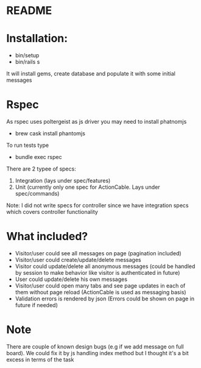 # README

# Installation:
- bin/setup
- bin/rails s

It will install gems, create database and populate it with some initial messages

# Rspec
As rspec uses poltergeist as js driver you may need to install phatnomjs
- brew cask install phantomjs
  
To run tests type
- bundle exec rspec

There are 2 typee of specs:
1) Integration (lays under spec/features)
2) Unit (currently only one spec for ActionCable. Lays under spec/commands)

Note: I did not write specs for controller since we have integration specs which covers controller functionality

# What included?
- Visitor/user could see all messages on page (pagination included)
- Visitor/user could create/update/delete messages
- Visitor could update/delete all anonymous messages (could be handled by session to make behavior like visitor is authenticated in future)
- User could update/delete his own messages
- Visitor/user could open many tabs and see page updates in each of them without page reload (ActionCable is used as messaging basis)
- Validation errors is rendered by json (Errors could be shown on page in future if needed)

# Note
There are couple of known design bugs (e.g if we add message on full board). We could fix it by js handling index method but I thought it's a bit excess in terms of the task
